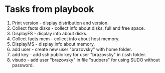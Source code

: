 # Tasks from playbook

 1. Print version - display distribution and version.
 2. Collect facts disks - collect info about disks, full and free space.
 3. DisplayFS - display info about disks.
 4. Collect facts mem - collect info about host memory.
 5. DisplayMS - display info about memory.
 6. add user - create new user "brazovsky" with home folder.
 7. add key - add ssh public key for user "brazovsky" in /.ssh folder.
 8. visudo - add user "brazovsky" in file "sudoers" for using SUDO without password.
